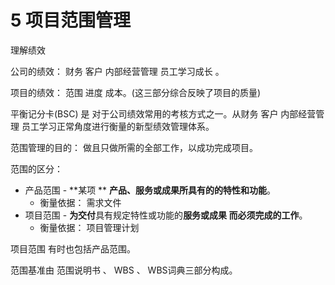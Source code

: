 # 5 项目范围管理

理解绩效

公司的绩效：  财务 客户  内部经营管理 员工学习成长 。

项目的绩效：  范围  进度 成本。(这三部分综合反映了项目的质量)

平衡记分卡(BSC) 是 对于公司绩效常用的考核方式之一。从财务 客户 内部经营管理  员工学习正常角度进行衡量的新型绩效管理体系。

范围管理的目的： 做且只做所需的全部工作，以成功完成项目。

范围的区分：

- 产品范围 - **某项  ** **产品、服务或成果所具有的的特性和功能**。
  - 衡量依据： 需求文件
- 项目范围 - **为交付**具有规定特性或功能的**服务或成果 而必须完成的工作**。
  - 衡量依据： 项目管理计划

项目范围 有时也包括产品范围。

范围基准由 范围说明书 、   WBS 、  WBS词典三部分构成。

